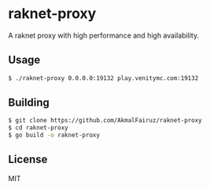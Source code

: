 # raknet-proxy
A raknet proxy with high performance and high availability.

## Usage
```bash
$ ./raknet-proxy 0.0.0.0:19132 play.venitymc.com:19132
```

## Building
```bash
$ git clone https://github.com/AkmalFairuz/raknet-proxy
$ cd raknet-proxy
$ go build -o raknet-proxy
```

## License
MIT